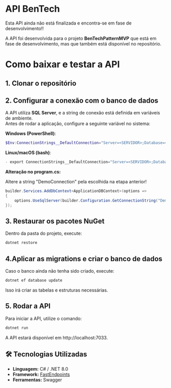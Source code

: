 # API BenTech

 Esta API ainda não está finalizada e encontra-se em fase de desenvolvimento!!

A API foi desenvolvida para o projeto **BenTechPatternMVP** que está em fase de desenvolvimento, mas que também está disponível no repositório.

# Como baixar e testar a API

## 1. Clonar o repositório
## 2. Configurar a conexão com o banco de dados

A API utiliza **SQL Server**, e a string de conexão está definida em variáveis de ambiente.  
Antes de rodar a aplicação, configure a seguinte variável no sistema:

**Windows (PowerShell)**:
  ```powershell
  $Env:ConnectionStrings__DefaultConnection="Server=<SERVIDOR>;Database=<NOME_DO_BANCO>;User Id=<USUARIO>;Password=<SENHA>;TrustServerCertificate=True;"
```
**Linux/macOS (bash)**:
```powershell
- export ConnectionStrings__DefaultConnection="Server=<SERVIDOR>;Database=<NOME_DO_BANCO>;User Id=<USUARIO>;Password=<SENHA>;TrustServerCertificate=True;"
```
**Alteração no program.cs:**

Altere a string "DemoConnection" pela escolhida na etapa anterior!
```powershell
builder.Services.AddDbContext<ApplicationDBContext>(options =>
{
    options.UseSqlServer(builder.Configuration.GetConnectionString("DemoConnection"));
});
```
## 3. Restaurar os pacotes NuGet
Dentro da pasta do projeto, execute:
```powershell
dotnet restore
```
## 4.Aplicar as migrations e criar o banco de dados

Caso o banco ainda não tenha sido criado, execute:
```powershell
dotnet ef database update
```
Isso irá criar as tabelas e estruturas necessárias.

## 5. Rodar a API

Para iniciar a API, utilize o comando:
```powershell
dotnet run
```
A API estará disponível em http://localhost:7033.

## 🛠️ Tecnologias Utilizadas  

- **Linguagem:** C# / .NET 8.0
- **Framework:** [FastEndpoints](https://fast-endpoints.com/)  
- **Ferramentas:** Swagger  
